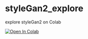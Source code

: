 # styleGan2_explore
explore styleGan2 on Colab

[![Open In Colab](https://colab.research.google.com/assets/colab-badge.svg)](https://colab.research.google.com/github/neng5201314/styleGan2_explore/blob/master/styleGan2_explore.ipynb)
